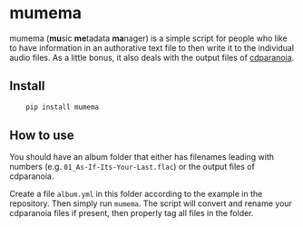 # mumema

mumema (**mu**sic **me**tadata **ma**nager) is a simple script for people who like to have information in an authorative text file to then write it to the individual audio files. As a little bonus, it also deals with the output files of [cdparanoia](https://xiph.org/paranoia/).

## Install

```sh
	pip install mumema
```

## How to use

You should have an album folder that either has filenames leading with numbers (e.g. `01_As-If-Its-Your-Last.flac`) or the output files of cdparanoia.

Create a file `album.yml` in this folder according to the example in the repository. Then simply run `mumema`. The script will convert and rename your cdparanoia files if present, then properly tag all files in the folder.
